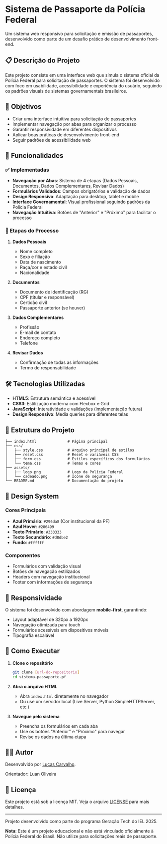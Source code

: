 # Sistema de Passaporte da Polícia Federal

Um sistema web responsivo para solicitação e emissão de passaportes, desenvolvido como parte de um desafio prático de desenvolvimento front-end.

## 📋 Descrição do Projeto

Este projeto consiste em uma interface web que simula o sistema oficial da Polícia Federal para solicitação de passaportes. O sistema foi desenvolvido com foco em usabilidade, acessibilidade e experiência do usuário, seguindo os padrões visuais de sistemas governamentais brasileiros.

## 🎯 Objetivos

- Criar uma interface intuitiva para solicitação de passaportes
- Implementar navegação por abas para organizar o processo
- Garantir responsividade em diferentes dispositivos
- Aplicar boas práticas de desenvolvimento front-end
- Seguir padrões de acessibilidade web

## 🚀 Funcionalidades

### ✅ Implementadas
- **Navegação por Abas**: Sistema de 4 etapas (Dados Pessoais, Documentos, Dados Complementares, Revisar Dados)
- **Formulários Validados**: Campos obrigatórios e validação de dados
- **Design Responsivo**: Adaptação para desktop, tablet e mobile
- **Interface Governamental**: Visual profissional seguindo padrões da Polícia Federal
- **Navegação Intuitiva**: Botões de "Anterior" e "Próximo" para facilitar o processo

### 📝 Etapas do Processo

1. **Dados Pessoais**
   - Nome completo
   - Sexo e filiação
   - Data de nascimento
   - Raça/cor e estado civil
   - Nacionalidade

2. **Documentos**
   - Documento de identificação (RG)
   - CPF (titular e responsável)
   - Certidão civil
   - Passaporte anterior (se houver)

3. **Dados Complementares**
   - Profissão
   - E-mail de contato
   - Endereço completo
   - Telefone

4. **Revisar Dados**
   - Confirmação de todas as informações
   - Termo de responsabilidade

## 🛠️ Tecnologias Utilizadas

- **HTML5**: Estrutura semântica e acessível
- **CSS3**: Estilização moderna com Flexbox e Grid
- **JavaScript**: Interatividade e validações (implementação futura)
- **Design Responsivo**: Media queries para diferentes telas

## 📁 Estrutura do Projeto

```
├── index.html              # Página principal
├── css/
│   ├── style.css           # Arquivo principal de estilos
│   ├── reset.css           # Reset e variáveis CSS
│   ├── form.css            # Estilos específicos dos formulários
│   └── tema.css            # Temas e cores
├── assets/
│   ├── logo.png            # Logo da Polícia Federal
│   └── cadeado.png         # Ícone de segurança
└── README.md               # Documentação do projeto
```

## 🎨 Design System

### Cores Principais
- **Azul Primário**: `#296da8` (Cor institucional da PF)
- **Azul Hover**: `#286499`
- **Texto Primário**: `#333333`
- **Texto Secundário**: `#d8dbe2`
- **Fundo**: `#ffffff`

### Componentes
- Formulários com validação visual
- Botões de navegação estilizados
- Headers com navegação institucional
- Footer com informações de segurança

## 📱 Responsividade

O sistema foi desenvolvido com abordagem **mobile-first**, garantindo:
- Layout adaptável de 320px a 1920px
- Navegação otimizada para touch
- Formulários acessíveis em dispositivos móveis
- Tipografia escalável

## 🔧 Como Executar

1. **Clone o repositório**
   ```bash
   git clone [url-do-repositorio]
   cd sistema-passaporte-pf
   ```

2. **Abra o arquivo HTML**
   - Abra `index.html` diretamente no navegador
   - Ou use um servidor local (Live Server, Python SimpleHTTPServer, etc.)

3. **Navegue pelo sistema**
   - Preencha os formulários em cada aba
   - Use os botões "Anterior" e "Próximo" para navegar
   - Revise os dados na última etapa

## 👨‍💻 Autor

Desenvolvido por [Lucas Carvalho](https://github.com/LucasCarvalhoo).

Orientador: Luan Oliveira

## 📄 Licença

Este projeto está sob a licença MIT. Veja o arquivo [LICENSE](LICENSE) para mais detalhes.

---

Projeto desenvolvido como parte do programa Geração Tech do IEL 2025.

**Nota**: Este é um projeto educacional e não está vinculado oficialmente à Polícia Federal do Brasil. Não utilize para solicitações reais de passaporte.
